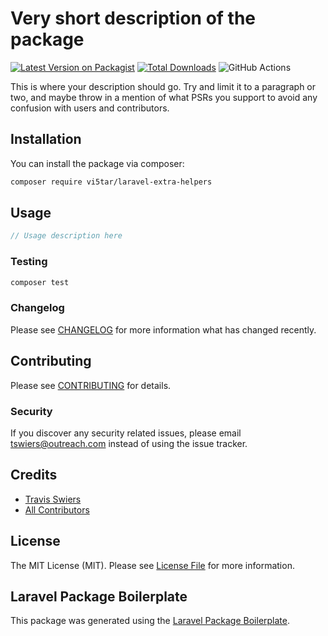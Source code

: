 # Very short description of the package

[![Latest Version on Packagist](https://img.shields.io/packagist/v/vi5tar/laravel-extra-helpers.svg?style=flat-square)](https://packagist.org/packages/vi5tar/laravel-extra-helpers)
[![Total Downloads](https://img.shields.io/packagist/dt/vi5tar/laravel-extra-helpers.svg?style=flat-square)](https://packagist.org/packages/vi5tar/laravel-extra-helpers)
![GitHub Actions](https://github.com/vi5tar/laravel-extra-helpers/actions/workflows/main.yml/badge.svg)

This is where your description should go. Try and limit it to a paragraph or two, and maybe throw in a mention of what PSRs you support to avoid any confusion with users and contributors.

## Installation

You can install the package via composer:

```bash
composer require vi5tar/laravel-extra-helpers
```

## Usage

```php
// Usage description here
```

### Testing

```bash
composer test
```

### Changelog

Please see [CHANGELOG](CHANGELOG.md) for more information what has changed recently.

## Contributing

Please see [CONTRIBUTING](CONTRIBUTING.md) for details.

### Security

If you discover any security related issues, please email tswiers@outreach.com instead of using the issue tracker.

## Credits

-   [Travis Swiers](https://github.com/vi5tar)
-   [All Contributors](../../contributors)

## License

The MIT License (MIT). Please see [License File](LICENSE.md) for more information.

## Laravel Package Boilerplate

This package was generated using the [Laravel Package Boilerplate](https://laravelpackageboilerplate.com).
